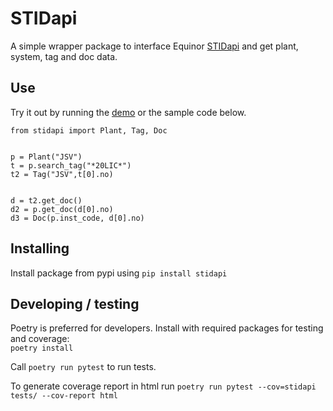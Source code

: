 # STIDapi

A simple wrapper package to interface Equinor [STIDapi](https://stidapi.equinor.com/) and get plant, system, tag and doc data.


## Use

Try it out by running the [demo](examples/demo.py) or the sample code below.

```
from stidapi import Plant, Tag, Doc


p = Plant("JSV")
t = p.search_tag("*20LIC*")
t2 = Tag("JSV",t[0].no)


d = t2.get_doc()
d2 = p.get_doc(d[0].no)
d3 = Doc(p.inst_code, d[0].no)
```

## Installing

Install package from pypi using `pip install stidapi`

## Developing / testing

Poetry is preferred for developers. Install with required packages for testing and coverage:  
`poetry install`

Call `poetry run pytest` to run tests.

To generate coverage report in html run `poetry run pytest --cov=stidapi tests/ --cov-report html`

